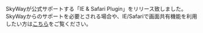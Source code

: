 SkyWayが公式サポートする「IE & Safari Plugin」をリリース致しました。<br>
SkyWayからのサポートを必要とされる場合や、IE/Safariで画面共有機能を利用したい方は<a target="_blank" href="https://github.com/nttcom/peerjs/wiki/IE-and-Safari-plugin%E5%B0%8E%E5%85%A5%E6%89%8B%E9%A0%86#skyway%E3%81%8B%E3%82%89%E3%81%AE%E3%82%B5%E3%83%9D%E3%83%BC%E3%83%88%E3%82%92%E5%BF%85%E8%A6%81%E3%81%A8%E3%81%95%E3%82%8C%E3%82%8B%E5%A0%B4%E5%90%88%E3%82%84iesafari%E3%81%A7%E3%81%AE%E7%94%BB%E9%9D%A2%E5%85%B1%E6%9C%89%E6%A9%9F%E8%83%BD%E3%82%92%E5%88%A9%E7%94%A8%E3%81%97%E3%81%9F%E3%81%84%E6%96%B9%E3%81%AFskyway%E5%85%AC%E5%BC%8F%E3%82%B5%E3%83%9D%E3%83%BC%E3%83%88%E3%81%AE%E3%83%97%E3%83%A9%E3%82%B0%E3%82%A4%E3%83%B3%E3%82%92%E3%81%94%E4%BD%BF%E7%94%A8%E9%A0%82%E3%81%8F%E5%BF%85%E8%A6%81%E3%81%8C%E3%81%94%E3%81%96%E3%81%84%E3%81%BE%E3%81%99%E3%81%94%E5%B8%8C%E6%9C%9B%E3%81%AE%E6%96%B9%E3%81%AF%E3%83%80%E3%83%83%E3%82%B7%E3%83%A5%E3%83%9C%E3%83%BC%E3%83%89%E3%81%AE%E3%81%8A%E5%95%8F%E3%81%84%E5%90%88%E3%82%8F%E3%81%9B%E3%83%A1%E3%83%8B%E3%83%A5%E3%83%BC%E3%81%8B%E3%82%89%E3%81%94%E9%80%A3%E7%B5%A1%E3%81%8F%E3%81%A0%E3%81%95%E3%81%84">こちら</a>をご覧ください。